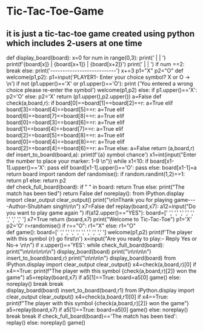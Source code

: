 # Tic-Tac-Toe-Game
## it is just a tic-tac-toe game created using python which includes 2-users at one time 



def display_board(board):
    x=0
    for num in range(0,3):
        print('      |            |           ')
        print(f'{board[x]}     |      {board[x+1]}     |   {board[x+2]}')
        print('      |            |          ')
        if num ==2:
            break
        else:
            print('---------------------------')
        x+=3
p1="X"
p2="O"
def welcome(p1,p2):
    p1=input('PLAYER1- Enter your choice symbol? X or O -> \n')
    if not (p1.upper()=='X' or p1.upper()=='O'):
        print ('You entered a wrong choice please re-enter the symbol')
        welcome(p1,p2)
    else:
        if p1.upper()=='X':
            p2='O'
        else:
            p2='X'
    return (p1.upper(),p2.upper())
a=False
def check(a,board,r):
        if board[0]==board[1]==board[2]==r:
            a=True
        elif board[3]==board[4]==board[5]==r:
            a=True
        elif board[6]==board[7]==board[8]==r:
            a=True
        elif board[0]==board[3]==board[6]==r:
            a=True
        elif board[1]==board[4]==board[7]==r:
            a=True
        elif board[2]==board[5]==board[8]==r:
            a=True
        elif board[0]==board[4]==board[8]==r:
            a=True
        elif board[2]==board[4]==board[6]==r:
            a=True
        else:
            a=False
        return (a,board,r)
def insert_to_board(board,a):
    print(f'{a} symbol chance')
    x1=int(input("Enter the number to place your marker: 1-9 \n"))
    while x1<10:
        if board[x1-1].upper()=='X':
            pass
        elif board[x1-1].upper()=='O':
            pass
        else:
            board[x1-1]=a
        return board
import random
def randomise():
    if random.randint(1,2)==1:
        return p1
    else:
        return p2    
def check_full_board(board):
    if " " in board:
        return True
    else:
        print("The match has been tied")
        return False
def noreplay():
    from IPython.display import clear_output
    clear_output()
    print("\n\nThank you for playing game----Author-Shubham singh\n\n")
x7=False
def replay(board,x7):
        a12=input("Do you want to play game again ")
        if(a12.upper()=="YES"):
            board=[' ',' ',' ',' ',' ',' ',' ',' ',' ']
            x7=True
        return (board,x7)
print("Welcome to Tic-Tac-Toe")
p1='X'
p2='O'
r=randomise()
if r=="O":
    r1="X"
else:
    r1="O"           
def game():
    board=[' ',' ',' ',' ',' ',' ',' ',' ',' ']
    welcome(p1,p2)
    print(f'The player with this symbol {r} go first\n')
    x=input("Are you ready to play:- Reply Yes or No-> \n\n")
    if x.upper()=='YES':
            while check_full_board(board):
                print("\n\n\n\n\n\n")
                display_board(board)
                print("\n\n\n\n")
                insert_to_board(board,r)
                print("\n\n\n\n")
                display_board(board)
                from IPython.display import clear_output
                clear_output()
                x4=check(a,board,r)[0]
                if x4==True:
                    print(f"The player with this symbol {check(a,board,r)[2]} won the game")
                    a5=replay(board,x7)
                    if a5[1]==True:
                        board=a5[0]
                        game()
                    else:
                        noreplay()
                        break
                    break     
                display_board(board)
                insert_to_board(board,r1)
                from IPython.display import clear_output
                clear_output()
                x4=check(a,board,r1)[0]
                if x4==True:
                    print(f"The player with this symbol {check(a,board,r)[2]} won the game")
                    a5=replay(board,x7)
                    if a5[1]==True:
                        board=a5[0]
                        game()
                    else:
                        noreplay()
                        break
                    break
                if check_full_board(board)=='The match has been tied':
                    replay()
    else:
        noreplay()
game()   
   
      

    
